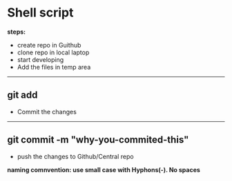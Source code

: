 # Shell script

**steps:**
* create repo in Guithub
* clone repo in local laptop
* start developing
* Add the files in temp area
---
git add <file-name>
---

* Commit the changes
---
git commit -m "why-you-commited-this"
---
* push the changes to Github/Central repo

**naming comnvention: use small case with Hyphons(-). No spaces**




